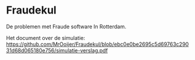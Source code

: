 # Fraudekul

De problemen met Fraude software In Rotterdam.



Het document over de simulatie: 
https://github.com/MrOoijer/Fraudekul/blob/ebc0e0be2695c5d69763c29031d68d065180e756/simulatie-verslag.pdf
